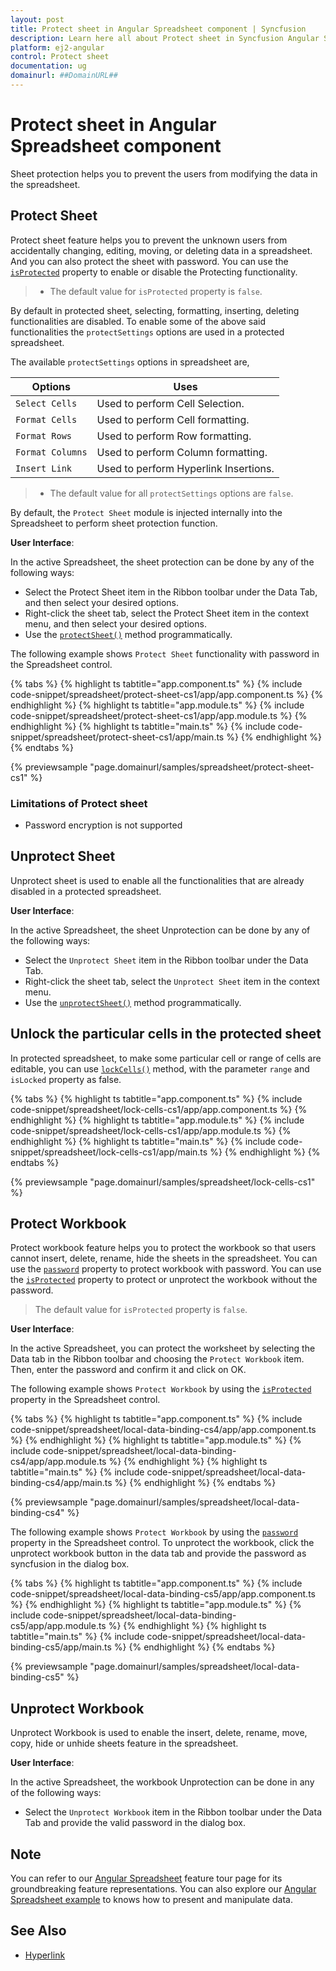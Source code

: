 ```yaml
---
layout: post
title: Protect sheet in Angular Spreadsheet component | Syncfusion
description: Learn here all about Protect sheet in Syncfusion Angular Spreadsheet component of Syncfusion Essential JS 2 and more.
platform: ej2-angular
control: Protect sheet 
documentation: ug
domainurl: ##DomainURL##
---
```


# Protect sheet in Angular Spreadsheet component

Sheet protection helps you to prevent the users from modifying the data in the spreadsheet.

## Protect Sheet

Protect sheet feature helps you to prevent the unknown users from accidentally changing, editing, moving, or deleting data in a spreadsheet. And you can also protect the sheet with password.
You can use the [`isProtected`](https://ej2.syncfusion.com/angular/documentation/api/spreadsheet/#isProtected) property to enable or disable the Protecting functionality.

> * The default value for `isProtected` property is `false`.

By default in protected sheet, selecting, formatting, inserting, deleting functionalities are disabled. To enable some of the above said functionalities the `protectSettings` options are used in a protected spreadsheet.

The available `protectSettings` options in spreadsheet are,

| Options | Uses |
|-----|------|
| `Select Cells` | Used to perform Cell Selection. |
| `Format Cells` | Used to perform Cell formatting. |
| `Format Rows` | Used to perform Row formatting. |
| `Format Columns` | Used to perform Column formatting. |
| `Insert Link` | Used to perform Hyperlink Insertions. |

> * The default value for all `protectSettings` options are `false`.

By default, the `Protect Sheet` module is injected internally into the Spreadsheet to perform sheet protection function.

**User Interface**:

In the active Spreadsheet, the sheet protection can be done by any of the following ways:

* Select the Protect Sheet item in the Ribbon toolbar under the Data Tab, and then select your desired options.
* Right-click the sheet tab, select the Protect Sheet item in the context menu, and then select your desired options.
* Use the [`protectSheet()`](../api/spreadsheet/#protectSheet) method programmatically.

The following example shows `Protect Sheet` functionality with password in the Spreadsheet control.

{% tabs %}
{% highlight ts tabtitle="app.component.ts" %}
{% include code-snippet/spreadsheet/protect-sheet-cs1/app/app.component.ts %}
{% endhighlight %}
{% highlight ts tabtitle="app.module.ts" %}
{% include code-snippet/spreadsheet/protect-sheet-cs1/app/app.module.ts %}
{% endhighlight %}
{% highlight ts tabtitle="main.ts" %}
{% include code-snippet/spreadsheet/protect-sheet-cs1/app/main.ts %}
{% endhighlight %}
{% endtabs %}
  
{% previewsample "page.domainurl/samples/spreadsheet/protect-sheet-cs1" %}

### Limitations of Protect sheet

* Password encryption is not supported

## Unprotect Sheet

Unprotect sheet is used to enable all the functionalities that are already disabled in a protected spreadsheet.

**User Interface**:

In the active Spreadsheet, the sheet Unprotection can be done by any of the following ways:

* Select the `Unprotect Sheet` item in the Ribbon toolbar under the Data Tab.
* Right-click the sheet tab, select the `Unprotect Sheet` item in the context menu.
* Use the [`unprotectSheet()`](../api/spreadsheet/#unprotectSheet) method programmatically.

## Unlock the particular cells in the protected sheet

In protected spreadsheet, to make some particular cell or range of cells are editable, you can use [`lockCells()`](../api/spreadsheet/#lockCells) method, with the parameter `range` and `isLocked` property as false.

{% tabs %}
{% highlight ts tabtitle="app.component.ts" %}
{% include code-snippet/spreadsheet/lock-cells-cs1/app/app.component.ts %}
{% endhighlight %}
{% highlight ts tabtitle="app.module.ts" %}
{% include code-snippet/spreadsheet/lock-cells-cs1/app/app.module.ts %}
{% endhighlight %}
{% highlight ts tabtitle="main.ts" %}
{% include code-snippet/spreadsheet/lock-cells-cs1/app/main.ts %}
{% endhighlight %}
{% endtabs %}
  
{% previewsample "page.domainurl/samples/spreadsheet/lock-cells-cs1" %}

## Protect Workbook

Protect workbook feature helps you to protect the workbook so that users cannot insert, delete, rename, hide the sheets in the spreadsheet.
You can use the [`password`](https://ej2.syncfusion.com/angular/documentation/api/spreadsheet/#password) property to protect workbook with password.
You can use the [`isProtected`](https://ej2.syncfusion.com/angular/documentation/api/spreadsheet/#isProtected) property to protect or unprotect the workbook without the password.

> The default value for `isProtected` property is `false`.

**User Interface**:

In the active Spreadsheet, you can protect the worksheet by selecting the Data tab in the Ribbon toolbar and choosing the `Protect Workbook` item. Then, enter the password and confirm it and click on OK.

The following example shows `Protect Workbook` by using the [`isProtected`](https://ej2.syncfusion.com/angular/documentation/api/spreadsheet/#isProtected) property in the Spreadsheet control.

{% tabs %}
{% highlight ts tabtitle="app.component.ts" %}
{% include code-snippet/spreadsheet/local-data-binding-cs4/app/app.component.ts %}
{% endhighlight %}
{% highlight ts tabtitle="app.module.ts" %}
{% include code-snippet/spreadsheet/local-data-binding-cs4/app/app.module.ts %}
{% endhighlight %}
{% highlight ts tabtitle="main.ts" %}
{% include code-snippet/spreadsheet/local-data-binding-cs4/app/main.ts %}
{% endhighlight %}
{% endtabs %}
  
{% previewsample "page.domainurl/samples/spreadsheet/local-data-binding-cs4" %}

The following example shows `Protect Workbook` by using the [`password`](https://ej2.syncfusion.com/angular/documentation/api/spreadsheet/#password) property in the Spreadsheet control. To unprotect the workbook, click the unprotect workbook button in the data tab and provide the password as syncfusion in the dialog box.

{% tabs %}
{% highlight ts tabtitle="app.component.ts" %}
{% include code-snippet/spreadsheet/local-data-binding-cs5/app/app.component.ts %}
{% endhighlight %}
{% highlight ts tabtitle="app.module.ts" %}
{% include code-snippet/spreadsheet/local-data-binding-cs5/app/app.module.ts %}
{% endhighlight %}
{% highlight ts tabtitle="main.ts" %}
{% include code-snippet/spreadsheet/local-data-binding-cs5/app/main.ts %}
{% endhighlight %}
{% endtabs %}
  
{% previewsample "page.domainurl/samples/spreadsheet/local-data-binding-cs5" %}

## Unprotect Workbook

Unprotect Workbook is used to enable the insert, delete, rename, move, copy, hide or unhide sheets feature  in the spreadsheet.

**User Interface**:

In the active Spreadsheet, the workbook Unprotection can be done in any of the following ways:

* Select the `Unprotect Workbook` item in the Ribbon toolbar under the Data Tab and provide the valid password in the dialog box.

## Note

You can refer to our [Angular Spreadsheet](https://www.syncfusion.com/angular-ui-components/angular-spreadsheet) feature tour page for its groundbreaking feature representations. You can also explore our [Angular Spreadsheet example](https://ej2.syncfusion.com/angular/demos/#/material/spreadsheet/default) to knows how to present and manipulate data.

## See Also

* [Hyperlink](./link)